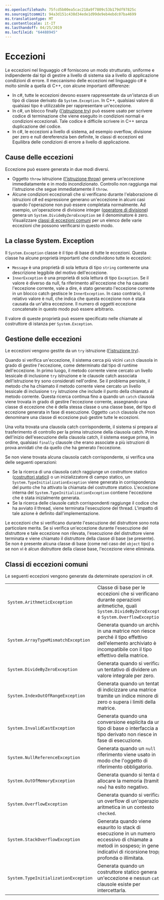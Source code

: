 ```yaml
---
ms.openlocfilehash: 75fcd5b00ea5cac218a9f7809c53b179df97825c
ms.sourcegitcommit: 94a3d151c438d34ede1d99de9eb4ebdc07ba4699
ms.translationtype: MT
ms.contentlocale: it-IT
ms.lasthandoff: 04/25/2019
ms.locfileid: "64488945"
---
```

# <a name="exceptions"></a>Eccezioni

Le eccezioni nel linguaggio c# forniscono un modo strutturato, uniforme e indipendente dai tipi di gestire a livello di sistema sia a livello di applicazione condizioni di errore. Il meccanismo delle eccezioni nel linguaggio c# è molto simile a quella di C++, con alcune importanti differenze:

*  In c#, tutte le eccezioni devono essere rappresentate da un'istanza di un tipo di classe derivato da `System.Exception`. In C++, qualsiasi valore di qualsiasi tipo è utilizzabile per rappresentare un'eccezione.
*  In c#, un blocco finally ([l'istruzione try](statements.md#the-try-statement)) può essere usato per scrivere codice di terminazione che viene eseguito in condizioni normali e condizioni eccezionali. Tale codice è difficile scrivere in C++ senza duplicazione del codice.
*  In c#, le eccezioni a livello di sistema, ad esempio overflow, divisione per zero e null dereferenzia ben definite, le classi di eccezioni ed Equilibra delle condizioni di errore a livello di applicazione.

## <a name="causes-of-exceptions"></a>Cause delle eccezioni

Eccezione può essere generata in due modi diversi.

*  Oggetto `throw` istruzione ([l'istruzione throw](statements.md#the-throw-statement)) genera un'eccezione immediatamente e in modo incondizionato. Controllo non raggiunga mai l'istruzione che segue immediatamente il `throw`.
*  Alcune condizioni eccezionali che si verificano durante l'elaborazione di istruzioni c# ed espressione generano un'eccezione in alcuni casi quando l'operazione non può essere completata normalmente. Ad esempio, un'operazione di divisione integer ([operatore di divisione](expressions.md#division-operator)) genera un `System.DivideByZeroException` se il denominatore è zero. Visualizzare [classi di eccezioni comuni](exceptions.md#common-exception-classes) per un elenco delle varie eccezioni che possono verificarsi in questo modo.

## <a name="the-systemexception-class"></a>La classe System. Exception

Il `System.Exception` classe è il tipo di base di tutte le eccezioni. Questa classe ha alcune proprietà importanti che condividono tutte le eccezioni:

*  `Message` è una proprietà di sola lettura di tipo `string` contenente una descrizione leggibile del motivo dell'eccezione.
*  `InnerException` è una proprietà di sola lettura di tipo `Exception`. Se il valore è diverso da null, fa riferimento all'eccezione che ha causato l'eccezione corrente, vale a dire, è stato generato l'eccezione corrente in un blocco catch gestisce le `InnerException`. In caso contrario, il relativo valore è null, che indica che questa eccezione non è stata causata da un'altra eccezione. Il numero di oggetti eccezione concatenate in questo modo può essere arbitrario.

Il valore di queste proprietà può essere specificato nelle chiamate al costruttore di istanza per `System.Exception`.

## <a name="how-exceptions-are-handled"></a>Gestione delle eccezioni

Le eccezioni vengono gestite da un `try` istruzione ([l'istruzione try](statements.md#the-try-statement)).

Quando si verifica un'eccezione, il sistema cerca più vicini `catch` clausola in grado di gestire l'eccezione, come determinato dal tipo di runtime dell'eccezione. In primo luogo, il metodo corrente viene cercato un livello lessicale di inclusione `try` istruzione e le clausole catch associata dell'istruzione try sono considerati nell'ordine. Se il problema persiste, il metodo che ha chiamato il metodo corrente viene cercato un livello lessicale di inclusione `try` istruzione che include il punto della chiamata al metodo corrente. Questa ricerca continua fino a quando un `catch` clausola viene trovata in grado di gestire l'eccezione corrente, assegnando una classe di eccezione che è della stessa classe o una classe base, del tipo di eccezione generata in fase di esecuzione. Oggetto `catch` clausola che non denominare una classe di eccezione può gestire tutte le eccezioni.

Una volta trovata una clausola catch corrispondente, il sistema si prepara al trasferimento di controllo per la prima istruzione della clausola catch. Prima dell'inizio dell'esecuzione della clausola catch, il sistema esegue prima, in ordine, qualsiasi `finally` clausole che erano associate a più istruzioni di prova annidati che da quello che ha generato l'eccezione.

Se non viene trovata alcuna clausola catch corrispondente, si verifica una delle seguenti operazioni:

*  Se la ricerca di una clausola catch raggiunge un costruttore statico ([costruttori statici](classes.md#static-constructors)) o un inizializzatore di campo statico, un `System.TypeInitializationException` viene generata in corrispondenza del punto che ha attivato la chiamata del costruttore statico. L'eccezione interna del `System.TypeInitializationException` contiene l'eccezione che è stata inizialmente generata.
*  Se la ricerca delle clausole catch corrispondenti raggiunge il codice che ha avviato il thread, viene terminata l'esecuzione del thread. L'impatto di tale azione è definito dall'implementazione.

Le eccezioni che si verificano durante l'esecuzione del distruttore sono nota particolare merita. Se si verifica un'eccezione durante l'esecuzione del distruttore e tale eccezione non rilevata, l'esecuzione del distruttore viene terminata e viene chiamato il distruttore della classe di base (se presente). Se non è presente alcuna classe di base (come nel caso del `object` tipo) o se non vi è alcun distruttore della classe base, l'eccezione viene eliminata.

## <a name="common-exception-classes"></a>Classi di eccezioni comuni

Le seguenti eccezioni vengono generate da determinate operazioni in c#.

|                                      |                |
|--------------------------------------|----------------|
| `System.ArithmeticException`         | Classe di base per le eccezioni che si verificano durante operazioni aritmetiche, quali `System.DivideByZeroException` e `System.OverflowException`. | 
| `System.ArrayTypeMismatchException`  | Generata quando un archivio in una matrice non riesce perché il tipo effettivo dell'elemento archiviato è incompatibile con il tipo effettivo della matrice. | 
| `System.DivideByZeroException`       | Generata quando si verifica un tentativo di dividere un valore integrale per zero. | 
| `System.IndexOutOfRangeException`    | Generata quando un tentativo di indicizzare una matrice tramite un indice minore di zero o supera i limiti della matrice. | 
| `System.InvalidCastException`        | Generata quando una conversione esplicita da un tipo di base o interfaccia a un tipo derivato non riesce in fase di esecuzione. | 
| `System.NullReferenceException`      | Generata quando un `null` riferimento viene usato in modo che l'oggetto di riferimento obbligatorio. | 
| `System.OutOfMemoryException`        | Generata quando si tenta di allocare la memoria (tramite `new`) ha esito negativo. | 
| `System.OverflowException`           | Generata quando si verifica un overflow di un'operazione aritmetica in un contesto `checked`. | 
| `System.StackOverflowException`      | Generata quando viene esaurito lo stack di esecuzione in un numero eccessivo di chiamate a metodi in sospeso; in genere indicativi di ricorsione troppo profonda o illimitata. | 
| `System.TypeInitializationException` | Generata quando un costruttore statico genera un'eccezione e nessun `catch` clausole esiste per intercettarla. | 
